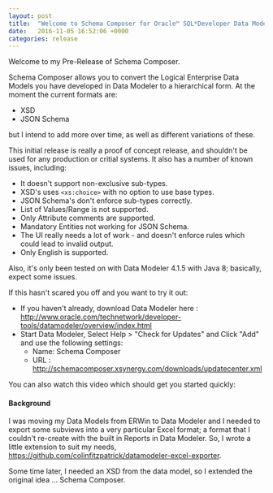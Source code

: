 ```yaml
---
layout: post
title:  "Welcome to Schema Composer for Oracle™ SQL*Developer Data Modeler"
date:   2016-11-05 16:52:06 +0000
categories: release
---
```


Welcome to my Pre-Release of Schema Composer.

Schema Composer allows you to convert the Logical Enterprise Data Models you have developed in Data Modeler to a hierarchical form.  At the moment the current formats are:
- XSD
- JSON Schema
  
but I intend to add more over time, as well as different variations of these.

This initial release is really a proof of concept release, and shouldn't be used for any production or critial systems.  It also has a number of known issues, including:
- It doesn't support non-exclusive sub-types.
- XSD's uses `<xs:choice>` with no option to use base types.
- JSON Schema's don't enforce sub-types correctly.
- List of Values/Range is not supported.
- Only Attribute comments are supported.
- Mandatory Entities not working for JSON Schema.
- The UI really needs a lot of work - and doesn't enforce rules which could lead to invalid output.
- Only English is supported.

Also, it's only been tested on with Data Modeler 4.1.5 with Java 8; basically, expect some issues.

If this hasn't scared you off and you want to try it out:

- If you haven't already, download Data Modeler here : <http://www.oracle.com/technetwork/developer-tools/datamodeler/overview/index.html>
- Start Data Modeler, Select Help &gt; "Check for Updates" and Click "Add" and use the following settings:
	- Name: Schema Composer
	- URL : http://schemacomposer.xsynergy.com/downloads/updatecenter.xml


You can also watch this video which should get you started quickly:

#### Background

I was moving my Data Models from ERWin to Data Modeler and I needed to export some subviews into a very particular Excel format; a format that I couldn't re-create with the built in Reports in Data Modeler. So, I wrote a little extension to suit my needs, <https://github.com/colinfitzpatrick/datamodeler-excel-exporter>.

Some time later, I needed an XSD from the data model, so I extended the original idea ... Schema Composer.  


